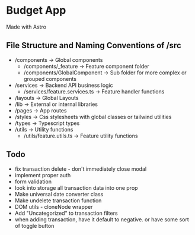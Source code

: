 # Budget App
Made with Astro

## File Structure and Naming Conventions of /src
- /components -> Global components
    - /components/_feature -> Feature component folder
    - /components/GlobalComponent -> Sub folder for more complex or grouped components
- /services -> Backend API business logic
    - /services/feature.services.ts -> Feature handler functions
- /layouts -> Global Layouts
- /lib -> External or internal libraries
- /pages -> App routes
- /styles -> Css stylesheets with global classes or tailwind utilities
- /types -> Typescript types
- /utils -> Utility functions
    - /utils/feature.utils.ts -> Feature utility functions


## Todo
- fix transaction delete - don't immediately close modal
- implement proper auth
- form validation
- look into storage all transaction data into one prop
- Make universal date converter class
- Make undelete transaction function
- DOM utils - cloneNode wrapper
- Add "Uncategorized" to transaction filters
- when adding transaction, have it default to negative. or have some sort of toggle button